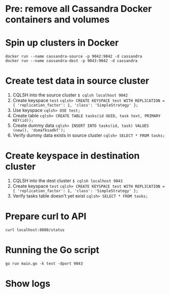 # Pre: remove all Cassandra Docker containers and volumes

# Spin up clusters in Docker
```
docker run --name cassandra-source -p 9042:9042 -d cassandra
docker run --name cassandra-dest -p 9043:9042 -d cassandra
```

# Create test data in source cluster
1. CQLSH into the source cluster
  `$ cqlsh localhost 9042`
2. Create keyspace `test`
  `cqlsh> CREATE KEYSPACE test WITH REPLICATION = { 'replication_factor': 1, 'class': 'SimpleStrategy' };`
3. Use keyspace
  `cqlsh> USE test;`
4. Create table
  `cqlsh> CREATE TABLE tasks(id UUID, task text, PRIMARY KEY(id));`
5. Create dummy data
  `cqlsh> INSERT INTO tasks(id, task) VALUES (now(), 'dsmafksadkf');`
6. Verify dummy data exists in source cluster
  `cqlsh> SELECT * FROM tasks;`

# Create keyspace in destination cluster
1. CQLSH into the dest cluster
  `$ cqlsh localhost 9043`
2. Create keyspace `test`
  `cqlsh> CREATE KEYSPACE test WITH REPLICATION = { 'replication_factor': 1, 'class': 'SimpleStrategy' };`
3. Verify tasks table doesn't yet exist
  `cqlsh> SELECT * FROM tasks;`

# Prepare curl to API
`curl localhost:8080/status`

# Running the Go script
`go run main.go -k test -dport 9043`

# Show logs
